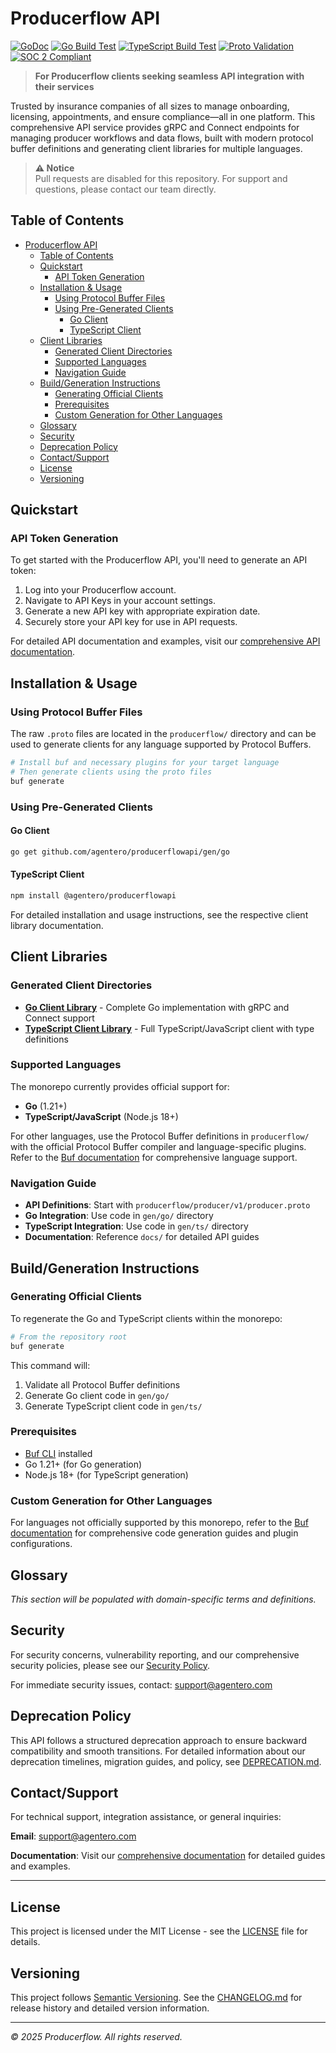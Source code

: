 # Producerflow API

[![GoDoc](https://godoc.org/github.com/agentero/producerflowapi?status.svg)](https://godoc.org/github.com/agentero/producerflowapi)
[![Go Build Test](https://github.com/agentero/producerflowapi/actions/workflows/go-build.yml/badge.svg)](https://github.com/agentero/producerflowapi/actions/workflows/go-build.yml)
[![TypeScript Build Test](https://github.com/agentero/producerflowapi/actions/workflows/ts-build.yml/badge.svg)](https://github.com/agentero/producerflowapi/actions/workflows/ts-build.yml)
[![Proto Validation](https://github.com/agentero/producerflowapi/actions/workflows/proto-validation.yml/badge.svg)](https://github.com/agentero/producerflowapi/actions/workflows/proto-validation.yml)
[![SOC 2 Compliant](https://img.shields.io/badge/SOC%202-Compliant-green.svg)](https://www.producerflow.com/)

> **For Producerflow clients seeking seamless API integration with their services**

Trusted by insurance companies of all sizes to manage onboarding, licensing, appointments, and ensure compliance—all in one platform. This comprehensive API service provides gRPC and Connect endpoints for managing producer workflows and data flows, built with modern protocol buffer definitions and generating client libraries for multiple languages.

> **⚠️ Notice**  
>  Pull requests are disabled for this repository. For support and questions, please contact our team directly.

## Table of Contents

- [Producerflow API](#producerflow-api)
  - [Table of Contents](#table-of-contents)
  - [Quickstart](#quickstart)
    - [API Token Generation](#api-token-generation)
  - [Installation \& Usage](#installation--usage)
    - [Using Protocol Buffer Files](#using-protocol-buffer-files)
    - [Using Pre-Generated Clients](#using-pre-generated-clients)
      - [Go Client](#go-client)
      - [TypeScript Client](#typescript-client)
  - [Client Libraries](#client-libraries)
    - [Generated Client Directories](#generated-client-directories)
    - [Supported Languages](#supported-languages)
    - [Navigation Guide](#navigation-guide)
  - [Build/Generation Instructions](#buildgeneration-instructions)
    - [Generating Official Clients](#generating-official-clients)
    - [Prerequisites](#prerequisites)
    - [Custom Generation for Other Languages](#custom-generation-for-other-languages)
  - [Glossary](#glossary)
  - [Security](#security)
  - [Deprecation Policy](#deprecation-policy)
  - [Contact/Support](#contactsupport)
  - [License](#license)
  - [Versioning](#versioning)

## Quickstart

### API Token Generation

To get started with the Producerflow API, you'll need to generate an API token:

1. Log into your Producerflow account.
2. Navigate to API Keys in your account settings.
3. Generate a new API key with appropriate expiration date.
4. Securely store your API key for use in API requests.

For detailed API documentation and examples, visit our [comprehensive API documentation](docs/).

## Installation & Usage

### Using Protocol Buffer Files

The raw `.proto` files are located in the `producerflow/` directory and can be used to generate clients for any language supported by Protocol Buffers.

```bash
# Install buf and necessary plugins for your target language
# Then generate clients using the proto files
buf generate
```

### Using Pre-Generated Clients

#### Go Client
```bash
go get github.com/agentero/producerflowapi/gen/go
```

#### TypeScript Client
```bash
npm install @agentero/producerflowapi
```

For detailed installation and usage instructions, see the respective client library documentation.

## Client Libraries

### Generated Client Directories

- **[Go Client Library](/gen/go/)** - Complete Go implementation with gRPC and Connect support
- **[TypeScript Client Library](/gen/ts/)** - Full TypeScript/JavaScript client with type definitions

### Supported Languages

The monorepo currently provides official support for:

- **Go** (1.21+)
- **TypeScript/JavaScript** (Node.js 18+)

For other languages, use the Protocol Buffer definitions in `producerflow/` with the official Protocol Buffer compiler and language-specific plugins. Refer to the [Buf documentation](https://buf.build/docs) for comprehensive language support.

### Navigation Guide

- **API Definitions**: Start with `producerflow/producer/v1/producer.proto`
- **Go Integration**: Use code in `gen/go/` directory
- **TypeScript Integration**: Use code in `gen/ts/` directory
- **Documentation**: Reference `docs/` for detailed API guides

## Build/Generation Instructions

### Generating Official Clients

To regenerate the Go and TypeScript clients within the monorepo:

```bash
# From the repository root
buf generate
```

This command will:

1. Validate all Protocol Buffer definitions
2. Generate Go client code in `gen/go/`
3. Generate TypeScript client code in `gen/ts/`

### Prerequisites

- [Buf CLI](https://buf.build/docs/installation) installed
- Go 1.21+ (for Go generation)
- Node.js 18+ (for TypeScript generation)

### Custom Generation for Other Languages

For languages not officially supported by this monorepo, refer to the [Buf documentation](https://buf.build/docs) for comprehensive code generation guides and plugin configurations.

## Glossary

*This section will be populated with domain-specific terms and definitions.*

<!-- TODO: Add domain terms and definitions -->

## Security

For security concerns, vulnerability reporting, and our comprehensive security policies, please see our [Security Policy](SECURITY.md).

For immediate security issues, contact: [support@agentero.com](mailto:support@agentero.com)

## Deprecation Policy

This API follows a structured deprecation approach to ensure backward compatibility and smooth transitions. For detailed information about our deprecation timelines, migration guides, and policy, see [DEPRECATION.md](DEPRECATION.md).

## Contact/Support

For technical support, integration assistance, or general inquiries:

**Email**: [support@agentero.com](mailto:support@agentero.com)

**Documentation**: Visit our [comprehensive documentation](docs/) for detailed guides and examples.

---

## License

This project is licensed under the MIT License - see the [LICENSE](LICENSE) file for details.

## Versioning

This project follows [Semantic Versioning](https://semver.org/). See the [CHANGELOG.md](CHANGELOG.md) for release history and detailed version information.

---

*© 2025 Producerflow. All rights reserved.*
